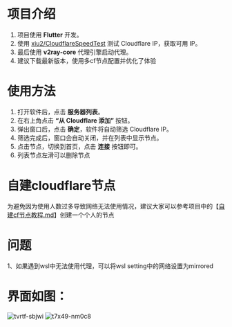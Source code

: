 # 项目介绍

1. 项目使用 **Flutter** 开发。
2. 使用 [xiu2/CloudflareSpeedTest](https://github.com/xiu2/CloudflareSpeedTest) 测试 Cloudflare IP，获取可用 IP。
3. 最后使用 **v2ray-core** 代理引擎启动代理。
4. 建议下载最新版本，使用多cf节点配置并优化了体验

# 使用方法

1. 打开软件后，点击 **服务器列表**。
2. 在右上角点击 **“从 Cloudflare 添加”** 按钮。
3. 弹出窗口后，点击 **确定**，软件将自动筛选 Cloudflare IP。
4. 筛选完成后，窗口会自动关闭，并在列表中显示节点。
5. 点击节点，切换到首页，点击 **连接** 按钮即可。
6. 列表节点左滑可以删除节点

# 自建cloudflare节点
为避免因为使用人数过多导致网络无法使用情况，建议大家可以参考项目中的【[自建cf节点教程.md](https://github.com/jesee/cfvpn/blob/master/%E8%87%AA%E5%BB%BAcf%E8%8A%82%E7%82%B9%E6%95%99%E7%A8%8B.md)】创建一个个人的节点

# 问题
1、如果遇到wsl中无法使用代理，可以将wsl setting中的网络设置为mirrored

# 界面如图：
![tvrtf-sbjwi](https://github.com/user-attachments/assets/b1995d4d-83fe-4332-9d4f-85183cea58c2)
![t7x49-nm0c8](https://github.com/user-attachments/assets/64ada0ea-d135-46f4-8d60-02ae2ba0be93)

